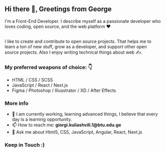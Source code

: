 <h2>Hi there 👋, Greetings from George</h2>
I'm a Front-End Developer. I describe myself as a passionate developer who loves coding, open source, and the web platform ❤️
<br>
<br>

I like to create and contribute to open source projects. That helps me to learn a ton of new stuff,  grow as a developer, and support other open source projects. Also I enjoy writing technical things about web ✍️.

<h3>My preferred weapons of choice: 👇</h3>
<ul>
<li>HTML / CSS / SCSS</li>
<li>JavaScript / React / Next.js</li>
<li>Figma / Photoshop / Illusstrator / XD / After Effects </li>

  </ul>

<h3>More info</h3>
<ul>
<li>🌱 I am currently working, learning advanced things, I believe that every day is a learning opportunity.</li>
  <li>📫 How to reach me: <b> giorgi.kuliashvili.1@btu.edu.ge </b> </li>
<li>💬 Ask me about Html5, CSS, JavaScript, Angular, React, Next.js</li>
  </ul>


<h3>Keep in Touch :)</h3>

